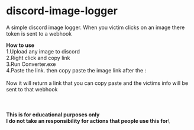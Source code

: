 # discord-image-logger
A simple discord image logger. When you victim clicks on an image there token is sent to a webhook

__How to use__ \
1.Upload any image to discord \
2.Right click and copy link \
3.Run Converter.exe \
4.Paste the link. then copy paste the image link after the : \
  \
Now it will return a link that you can copy paste and the victims info will be sent to that webhook \
  \
  \
  \
__This is for educational purposes only__\
__I do not take an responsibility for actions that people use this for__\
